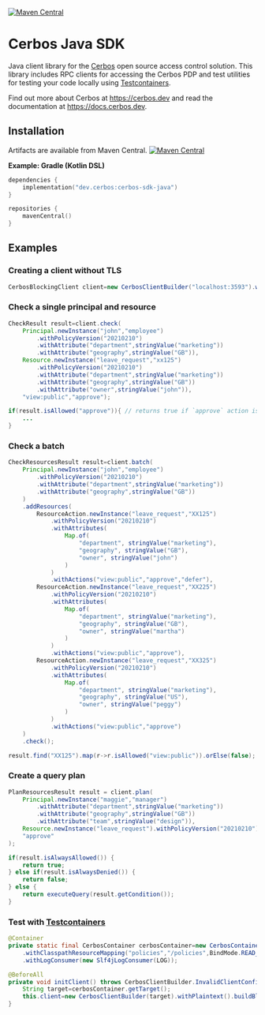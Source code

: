 [![Maven Central](https://maven-badges.herokuapp.com/maven-central/dev.cerbos/cerbos-sdk-java/badge.svg)](https://maven-badges.herokuapp.com/maven-central/dev.cerbos/cerbos-sdk-java)

Cerbos Java SDK
===============

Java client library for the [Cerbos](https://github.com/cerbos/cerbos) open source access control solution. This library
includes RPC clients for accessing the Cerbos PDP and test utilities for testing your code locally
using [Testcontainers](https://www.testcontainers.org).

Find out more about Cerbos at https://cerbos.dev and read the documentation at https://docs.cerbos.dev.

Installation
-------------

Artifacts are available from Maven
Central. [![Maven Central](https://maven-badges.herokuapp.com/maven-central/dev.cerbos/cerbos-sdk-java/badge.svg)](https://maven-badges.herokuapp.com/maven-central/dev.cerbos/cerbos-sdk-java)

**Example: Gradle (Kotlin DSL)**

```kotlin
dependencies {
    implementation("dev.cerbos:cerbos-sdk-java")
}

repositories {
    mavenCentral()
}
```

Examples
--------

### Creating a client without TLS

```java
CerbosBlockingClient client=new CerbosClientBuilder("localhost:3593").withPlaintext().buildBlockingClient();
```

### Check a single principal and resource

```java
CheckResult result=client.check(
    Principal.newInstance("john","employee")
        .withPolicyVersion("20210210")
        .withAttribute("department",stringValue("marketing"))
        .withAttribute("geography",stringValue("GB")),
    Resource.newInstance("leave_request","xx125")
        .withPolicyVersion("20210210")
        .withAttribute("department",stringValue("marketing"))
        .withAttribute("geography",stringValue("GB"))
        .withAttribute("owner",stringValue("john")),
    "view:public","approve");

if(result.isAllowed("approve")){ // returns true if `approve` action is allowed
    ...
}
```

### Check a batch

```java
CheckResourcesResult result=client.batch(
    Principal.newInstance("john","employee")
        .withPolicyVersion("20210210")
        .withAttribute("department",stringValue("marketing"))
        .withAttribute("geography",stringValue("GB"))
    )
    .addResources(
        ResourceAction.newInstance("leave_request","XX125")
            .withPolicyVersion("20210210")
            .withAttributes(
                Map.of(
                    "department", stringValue("marketing"),
                    "geography", stringValue("GB"),
                    "owner", stringValue("john")
                )
            )
            .withActions("view:public","approve","defer"),
        ResourceAction.newInstance("leave_request","XX225")
            .withPolicyVersion("20210210")
            .withAttributes(
                Map.of(
                    "department", stringValue("marketing"),
                    "geography", stringValue("GB"),
                    "owner", stringValue("martha")
                )
            )
            .withActions("view:public","approve"),
        ResourceAction.newInstance("leave_request","XX325")
            .withPolicyVersion("20210210")
            .withAttributes(
                Map.of(
                    "department", stringValue("marketing"),
                    "geography", stringValue("US"),
                    "owner", stringValue("peggy")
                )
            )
            .withActions("view:public","approve")
    )
    .check();

result.find("XX125").map(r->r.isAllowed("view:public")).orElse(false);
```

### Create a query plan

```java
PlanResourcesResult result = client.plan(
    Principal.newInstance("maggie","manager")
        .withAttribute("department",stringValue("marketing"))
        .withAttribute("geography",stringValue("GB"))
        .withAttribute("team",stringValue("design")),
    Resource.newInstance("leave_request").withPolicyVersion("20210210"),
    "approve"
);

if(result.isAlwaysAllowed()) {
    return true;
} else if(result.isAlwaysDenied()) {
    return false;
} else {
    return executeQuery(result.getCondition());
}
```

### Test with [Testcontainers](https://www.testcontainers.org)

```java
@Container
private static final CerbosContainer cerbosContainer=new CerbosContainer()
    .withClasspathResourceMapping("policies","/policies",BindMode.READ_ONLY)
    .withLogConsumer(new Slf4jLogConsumer(LOG));

@BeforeAll
private void initClient() throws CerbosClientBuilder.InvalidClientConfigurationException{
    String target=cerbosContainer.getTarget();
    this.client=new CerbosClientBuilder(target).withPlaintext().buildBlockingClient();
}
```
